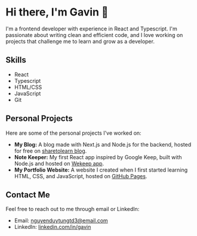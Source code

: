 # Hi there, I'm Gavin 👋

I'm a frontend developer with experience in React and Typescript. I'm passionate about writing clean and efficient code, and I love working on projects that challenge me to learn and grow as a developer.

## Skills

- React
- Typescript
- HTML/CSS
- JavaScript
- Git

## Personal Projects

Here are some of the personal projects I've worked on:

- **My Blog:** A blog made with Next.js and Node.js for the backend, hosted for free on [sharetolearn blog](https://sharetolearn.vercel.app/).
- **Note Keeper:** My first React app inspired by Google Keep, built with Node.js and hosted on [Wekeep app](https://wekeep.onrender.com/).
- **My Portfolio Website:** A website I created when I first started learning HTML, CSS, and JavaScript, hosted on [GitHub Pages](https://pages.github.com/).

## Contact Me

Feel free to reach out to me through email or LinkedIn:

- Email: nguyenduytungtd3@email.com
- LinkedIn: [linkedin.com/in/gavin](https://www.linkedin.com/in/gavinnguyen/)

